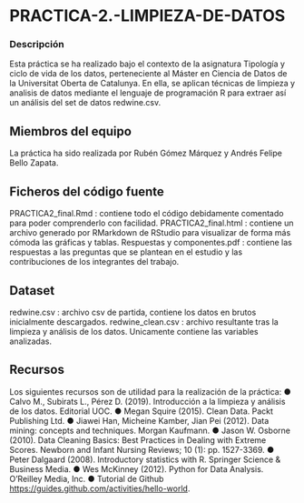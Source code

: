 # PRACTICA-2.-LIMPIEZA-DE-DATOS

### Descripción
Esta práctica se ha realizado bajo el contexto de la asignatura Tipología y ciclo de vida de los datos, perteneciente al Máster en Ciencia de Datos de la Universitat Oberta de Catalunya. En ella, se aplican técnicas de limpieza y analisis de datos mediante el lenguaje de programación R para extraer así un análisis del set de datos redwine.csv.

## Miembros del equipo
La práctica ha sido realizada por Rubén Gómez Márquez y Andrés Felipe Bello Zapata.

## Ficheros del código fuente
PRACTICA2_final.Rmd : contiene todo el código debidamente comentado para poder comprenderlo con facilidad.
PRACTICA2_final.html : contiene un archivo generado por RMarkdown de RStudio para visualizar de forma más cómoda las gráficas y tablas.
Respuestas y componentes.pdf : contiene las respuestas a las preguntas que se plantean en el estudio y las contribuciones de los integrantes del trabajo.

## Dataset
redwine.csv : archivo csv de partida, contiene los datos en brutos inicialmente descargados.
redwine_clean.csv : archivo resultante tras la limpieza y análisis de los datos. Unicamente contiene las variables analizadas.

## Recursos
Los siguientes recursos son de utilidad para la realización de la práctica: 
● Calvo M., Subirats L., Pérez D. (2019). Introducción a la limpieza y análisis de los datos. Editorial UOC. 
● Megan Squire (2015). Clean Data. Packt Publishing Ltd. 
● Jiawei Han, Micheine Kamber, Jian Pei (2012). Data mining: concepts and techniques. Morgan Kaufmann. 
● Jason W. Osborne (2010). Data Cleaning Basics: Best Practices in Dealing with Extreme Scores. Newborn and Infant Nursing Reviews; 10 (1): pp. 1527-3369. 
● Peter Dalgaard (2008). Introductory statistics with R. Springer Science & Business Media. 
● Wes McKinney (2012). Python for Data Analysis. O’Reilley Media, Inc. ● Tutorial de Github https://guides.github.com/activities/hello-world.
